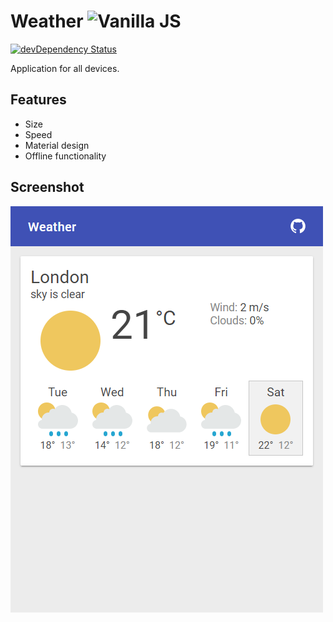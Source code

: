 # Weather ![Vanilla JS](http://vanilla-js.com/assets/button.png)

[![devDependency Status](https://img.shields.io/david/dev/alik0211/weather.svg?label=devDeps&style=flat-square)](https://david-dm.org/alik0211/weather?type=dev)

Application for all devices.

## Features
- Size
- Speed
- Material design
- Offline functionality

## Screenshot
![Screenshot](screenshot.png)
